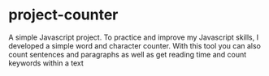 # project-counter
A simple Javascript project. To practice and improve my Javascript skills, I developed a simple word and character counter. With this tool you can also count sentences and paragraphs as well as get reading time and count keywords within a text
